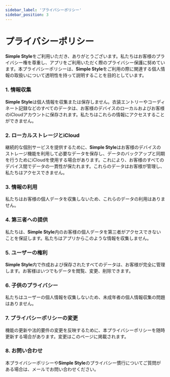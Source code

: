 ```yaml
---
sidebar_label: 'プライバシーポリシー'
sidebar_position: 3
---
```


# プライバシーポリシー

**Simple Style**をご利用いただき、ありがとうございます。私たちはお客様のプライバシー権を尊重し、アプリをご利用いただく際のプライバシー保護に努めています。本プライバシーポリシーは、**Simple Style**をご利用の際に関連する個人情報の取扱いについて透明性を持って説明することを目的としています。

### 1. 情報収集

**Simple Style**は個人情報を収集または保存しません。衣装エントリーやコーディネート記録などのすべてのデータは、お客様のデバイスのローカルおよびお客様のiCloudアカウントに保存されます。私たちはこれらの情報にアクセスすることができません。

### 2. ローカルストレージとiCloud

継続的な個別サービスを提供するために、**Simple Style**はお客様のデバイスのストレージ機能を利用して必要なデータを保存し、データのバックアップと同期を行うためにiCloudを使用する場合があります。これにより、お客様のすべてのデバイス間でデータの一貫性が保たれます。これらのデータはお客様が管理し、私たちはアクセスできません。

### 3. 情報の利用

私たちはお客様の個人データを収集しないため、これらのデータの利用はありません。

### 4. 第三者への提供

私たちは、**Simple Style**内のお客様の個人データを第三者がアクセスできないことを保証します。私たちはアプリからこのような情報を収集しません。

### 5. ユーザーの権利

**Simple Style**内で作成および保存されたすべてのデータは、お客様が完全に管理します。お客様はいつでもデータを閲覧、変更、削除できます。

### 6. 子供のプライバシー

私たちはユーザーの個人情報を収集しないため、未成年者の個人情報収集の問題はありません。

### 7. プライバシーポリシーの変更

機能の更新や法的要件の変更を反映するために、本プライバシーポリシーを随時更新する場合があります。変更はこのページに掲載されます。

### 8. お問い合わせ

本プライバシーポリシーや**Simple Style**のプライバシー慣行についてご質問がある場合は、メールでお問い合わせください。
